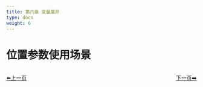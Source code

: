```yaml
---
title: 第六章 变量展开   
type: docs
weight: 6
---   
```


# 位置参数使用场景   
 

<div style="display: flex;justify-content: space-between;align-items: center;">
<p><a href="https://books.linuxwt.com/linuxwtbash/ChapterFour/Case_usage.md">⬅️上一页</a></p>
<p><a href="https://books.linuxwt.com/linuxwtbash/ChapterFive/Position.md">下一页➡️</a></p>
</div>